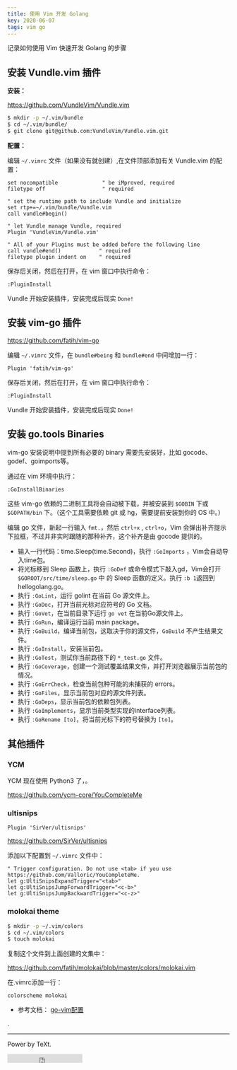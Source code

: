 ```yaml
---
title: 使用 Vim 开发 Golang
key: 2020-06-07
tags: vim go 
---
```






记录如何使用 Vim 快速开发 Golang 的步骤





<!--more-->



## 安装 Vundle.vim 插件



**安装：**

https://github.com/VundleVim/Vundle.vim

```bash
$ mkdir -p ~/.vim/bundle
$ cd ~/.vim/bundle/
$ git clone git@github.com:VundleVim/Vundle.vim.git
```



**配置：**

编辑 `~/.vimrc` 文件（如果没有就创建）,在文件顶部添加有关 Vundle.vim 的配置：

```
set nocompatible              " be iMproved, required
filetype off                  " required

" set the runtime path to include Vundle and initialize
set rtp+=~/.vim/bundle/Vundle.vim
call vundle#begin()

" let Vundle manage Vundle, required
Plugin 'VundleVim/Vundle.vim'

" All of your Plugins must be added before the following line
call vundle#end()            " required
filetype plugin indent on    " required
```



保存后关闭，然后在打开，在 vim 窗口中执行命令：

```
:PluginInstall
```

Vundle 开始安装插件，安装完成后现实 `Done!`



## 安装 vim-go 插件

https://github.com/fatih/vim-go

编辑 `~/.vimrc` 文件，在 `bundle#being` 和 `bundle#end` 中间增加一行：

```
Plugin 'fatih/vim-go'
```



保存后关闭，然后在打开，在 vim 窗口中执行命令：

```
:PluginInstall
```

Vundle 开始安装插件，安装完成后现实 `Done!`



## 安装 go.tools Binaries



vim-go 安装说明中提到所有必要的 binary 需要先安装好，比如 gocode、godef、goimports等。

通过在 vim 环境中执行：

```
:GoInstallBinaries
```

这些 vim-go 依赖的二进制工具将会自动被下载，并被安装到 `$GOBIN` 下或 `$GOPATH/bin` 下。（这个工具需要依赖 git 或 hg，需要提前安装到你的 OS 中。）

编辑 go 文件，新起一行输入 `fmt.`，然后 `ctrl+x` , `ctrl+o`，Vim 会弹出补齐提示下拉框，不过并非实时跟随的那种补齐，这个补齐是由 gocode 提供的。

- 输入一行代码：time.Sleep(time.Second)，执行 `:GoImports` ，Vim会自动导入time包。
- 将光标移到 Sleep 函数上，执行 `:GoDef` 或命令模式下敲入gd，Vim会打开`$GOROOT/src/time/sleep.go` 中 的 Sleep 函数的定义。执行 `:b 1`返回到hellogolang.go。
- 执行 `:GoLint`，运行 golint 在当前 Go 源文件上。
- 执行 `:GoDoc`，打开当前光标对应符号的 Go 文档。
- 执行 `:GoVet`，在当前目录下运行 `go vet` 在当前Go源文件上。
- 执行 `:GoRun`，编译运行当前 main package。
- 执行 `:GoBuild`，编译当前包，这取决于你的源文件，`GoBuild` 不产生结果文件。
- 执行 `:GoInstall`，安装当前包。
- 执行 `:GoTest`，测试你当前路径下的 `*_test.go` 文件。
- 执行 `:GoCoverage`，创建一个测试覆盖结果文件，并打开浏览器展示当前包的情况。
- 执行 `:GoErrCheck`，检查当前包种可能的未捕获的 errors。
- 执行 `:GoFiles`，显示当前包对应的源文件列表。
- 执行 `:GoDeps`，显示当前包的依赖包列表。
- 执行 `:GoImplements`，显示当前类型实现的interface列表。
- 执行 `:GoRename [to]`，将当前光标下的符号替换为 `[to]`。



## 其他插件



### YCM



YCM 现在使用 Python3 了，。

https://github.com/ycm-core/YouCompleteMe



### ultisnips



```
Plugin 'SirVer/ultisnips'
```



https://github.com/SirVer/ultisnips



添加以下配置到 `~/.vimrc` 文件中：



```
" Trigger configuration. Do not use <tab> if you use https://github.com/Valloric/YouCompleteMe.
let g:UltiSnipsExpandTrigger="<tab>"
let g:UltiSnipsJumpForwardTrigger="<c-b>"
let g:UltiSnipsJumpBackwardTrigger="<c-z>"

```



### molokai theme

```bash
$ mkdir -p ~/.vim/colors
$ cd ~/.vim/colors
$ touch molokai

```



复制这个文件到上面创建的文集中：

https://github.com/fatih/molokai/blob/master/colors/molokai.vim

 在.vimrc添加一行：

```
colorscheme molokai
```











- 参考文档： [go-vim配置](https://www.cnblogs.com/chris-cp/p/5846640.html)

.

---

Power by TeXt.

<iframe src="https://ghbtns.com/github-btn.html?user=kitian616&repo=jekyll-TeXt-theme&type=star&count=true" frameborder="0" scrolling="0" width="170px" height="20px"></iframe>
